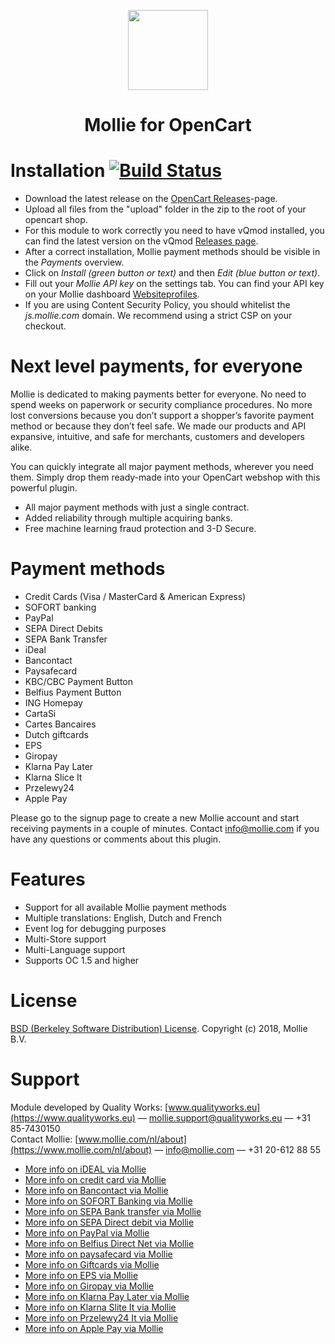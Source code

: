<p align="center">
  <img src="https://info.mollie.com/hubfs/github/opencart/logo.png" width="128" height="128"/>
</p>
<h1 align="center">Mollie for OpenCart</h1>

# Installation [![Build Status](https://travis-ci.org/mollie/OpenCart.png)](https://travis-ci.org/mollie/OpenCart) #
+ Download the latest release on the [OpenCart Releases](https://github.com/mollie/OpenCart/releases)-page.
+ Upload all files from the "upload" folder in the zip to the root of your opencart shop.
+ For this module to work correctly you need to have vQmod installed, you can find the latest version on the vQmod [Releases page](https://github.com/vqmod/vqmod/releases).
+ After a correct installation, Mollie payment methods should be visible in the _Payments_ overview.
+ Click on _Install (green button or text)_ and then _Edit (blue button or text)_.
+ Fill out your _Mollie API key_ on the settings tab. You can find your API key on your Mollie dashboard [Websiteprofiles](https://www.mollie.com/beheer/account/profielen/).
+ If you are using Content Security Policy, you should whitelist the _js.mollie.com_ domain. We recommend using a strict CSP on your checkout.

# Next level payments, for everyone #
Mollie is dedicated to making payments better for everyone. No need to spend weeks on
paperwork or security compliance procedures. No more lost conversions because you don’t
support a shopper’s favorite payment method or because they don’t feel safe. We made our
products and API expansive, intuitive, and safe for merchants, customers and developers
alike.

You can quickly integrate all major payment methods, wherever you need them. Simply drop
them ready-made into your OpenCart webshop with this powerful plugin.
- All major payment methods with just a single contract.
- Added reliability through multiple acquiring banks.
- Free machine learning fraud protection and 3-D Secure.

# Payment methods #
- Credit Cards (Visa / MasterCard &amp; American Express)
- SOFORT banking
- PayPal
- SEPA Direct Debits
- SEPA Bank Transfer
- iDeal
- Bancontact
- Paysafecard
- KBC/CBC Payment Button
- Belfius Payment Button
- ING Homepay
- CartaSi
- Cartes Bancaires
- Dutch giftcards
- EPS
- Giropay
- Klarna Pay Later
- Klarna Slice It
- Przelewy24
- Apple Pay

Please go to the signup page to create a new Mollie account and start receiving payments in
a couple of minutes. Contact info@mollie.com if you have any questions or comments about
this plugin.

# Features #
- Support for all available Mollie payment methods
- Multiple translations: English, Dutch and French
- Event log for debugging purposes
- Multi-Store support
- Multi-Language support
- Supports OC 1.5 and higher

# License #
[BSD (Berkeley Software Distribution) License](http://www.opensource.org/licenses/bsd-license.php).
Copyright (c) 2018, Mollie B.V.

# Support #
Module developed by Quality Works: [www.qualityworks.eu](https://www.qualityworks.eu) — mollie.support@qualityworks.eu — +31 85-7430150 <br />
Contact Mollie: [www.mollie.com/nl/about](https://www.mollie.com/nl/about) — info@mollie.com — +31 20-612 88 55

+ [More info on iDEAL via Mollie](https://www.mollie.com/payments/ideal/)
+ [More info on credit card via Mollie](https://www.mollie.com/payments/creditcard/)
+ [More info on Bancontact via Mollie](https://www.mollie.com/payments/bancontact/)
+ [More info on SOFORT Banking via Mollie](https://www.mollie.com/payments/sofort/)
+ [More info on SEPA Bank transfer via Mollie](https://www.mollie.com/payments/banktransfer/)
+ [More info on SEPA Direct debit via Mollie](https://www.mollie.com/payments/directdebit/)
+ [More info on PayPal via Mollie](https://www.mollie.com/payments/paypal/)
+ [More info on Belfius Direct Net via Mollie](https://www.mollie.com/payments/belfiusdirectnet/)
+ [More info on paysafecard via Mollie](https://www.mollie.com/payments/paysafecard/)
+ [More info on Giftcards via Mollie](https://www.mollie.com/payments/gift-cards/)
+ [More info on EPS via Mollie](https://www.mollie.com/payments/eps/)
+ [More info on Giropay via Mollie](https://www.mollie.com/payments/giropay/)
+ [More info on Klarna Pay Later via Mollie](https://www.mollie.com/payments/klarna-pay-later/)
+ [More info on Klarna Slite It via Mollie](https://www.mollie.com/payments/klarna-slice-it/)
+ [More info on Przelewy24 It via Mollie](https://www.mollie.com/payments/p24/)
+ [More info on Apple Pay via Mollie](https://www.mollie.com/payments/apple-pay/)
